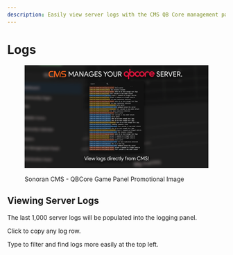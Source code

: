 ```yaml
---
description: Easily view server logs with the CMS QB Core management panel!
---
```


# Logs

<figure><img src="../../../.gitbook/assets/logs.png" alt="" width="563"><figcaption><p>Sonoran CMS - QBCore Game Panel Promotional Image</p></figcaption></figure>

## Viewing Server Logs

The last 1,000 server logs will be populated into the logging panel.

Click to copy any log row.

Type to filter and find logs more easily at the top left.
